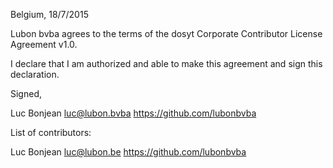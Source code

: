 Belgium, 18/7/2015

Lubon bvba agrees to the terms of the dosyt Corporate Contributor License
Agreement v1.0.

I declare that I am authorized and able to make this agreement and sign this
declaration.

Signed,

Luc Bonjean luc@lubon.bvba https://github.com/lubonbvba

List of contributors:

Luc Bonjean luc@lubon.be https://github.com/lubonbvba
